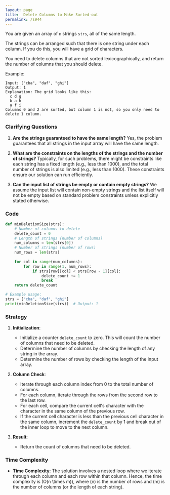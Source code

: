 ```yaml
---
layout: page
title:  Delete Columns to Make Sorted-out
permalink: /s944
---
```


You are given an array of `n` strings `strs`, all of the same length.

The strings can be arranged such that there is one string under each column. If you do this, you will have a grid of characters.

You need to delete columns that are not sorted lexicographically, and return the number of columns that you should delete.

Example:

```text
Input: ["cba", "daf", "ghi"]
Output: 1
Explanation: The grid looks like this:
  c d g
  b a h
  a f i
Columns 0 and 2 are sorted, but column 1 is not, so you only need to delete 1 column.
```

### Clarifying Questions

1. **Are the strings guaranteed to have the same length?**
   Yes, the problem guarantees that all strings in the input array will have the same length.
   
2. **What are the constraints on the lengths of the strings and the number of strings?**
   Typically, for such problems, there might be constraints like each string has a fixed length (e.g., less than 1000), and the total number of strings is also limited (e.g., less than 1000). These constraints ensure our solution can run efficiently.

3. **Can the input list of strings be empty or contain empty strings?**
   We assume the input list will contain non-empty strings and the list itself will not be empty based on standard problem constraints unless explicitly stated otherwise.

### Code

```python
def minDeletionSize(strs):
    # Number of columns to delete
    delete_count = 0
    # Length of strings (number of columns)
    num_columns = len(strs[0])
    # Number of strings (number of rows)
    num_rows = len(strs)
    
    for col in range(num_columns):
        for row in range(1, num_rows):
            if strs[row][col] < strs[row - 1][col]:
                delete_count += 1
                break
    return delete_count

# Example usage:
strs = ["cba", "daf", "ghi"]
print(minDeletionSize(strs))  # Output: 1
```

### Strategy

1. **Initialization**:
   - Initialize a counter `delete_count` to zero. This will count the number of columns that need to be deleted.
   - Determine the number of columns by checking the length of any string in the array.
   - Determine the number of rows by checking the length of the input array.

2. **Column Check**:
   - Iterate through each column index from 0 to the total number of columns.
   - For each column, iterate through the rows from the second row to the last row.
   - For each cell, compare the current cell's character with the character in the same column of the previous row.
   - If the current cell character is less than the previous cell character in the same column, increment the `delete_count` by 1 and break out of the inner loop to move to the next column.

3. **Result**:
   - Return the count of columns that need to be deleted.

### Time Complexity

- **Time Complexity**: The solution involves a nested loop where we iterate through each column and each row within that column. Hence, the time complexity is \(O(n \times m)\), where \(n\) is the number of rows and \(m\) is the number of columns (or the length of each string).
